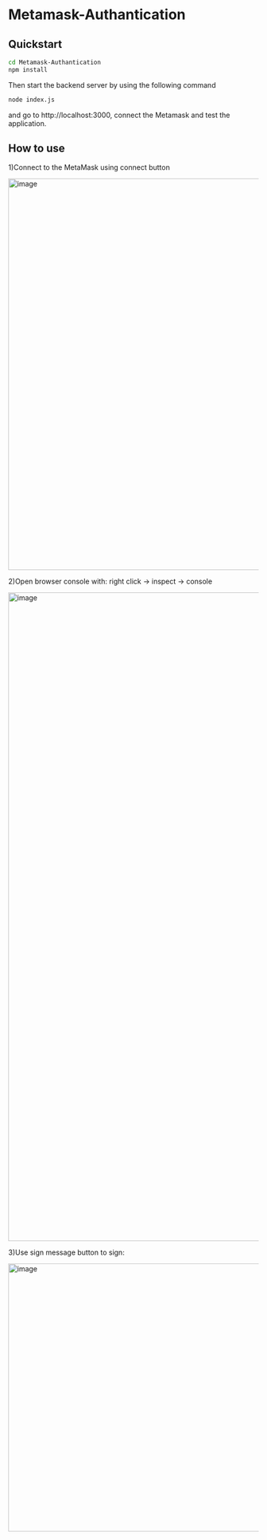 # Metamask-Authantication

## Quickstart

```bash
cd Metamask-Authantication
npm install
```

Then start the backend server by using the following command 

```bash
node index.js
```

and go to http://localhost:3000, connect the Metamask and test the application.

## How to use

1)Connect to the MetaMask using connect button

<img width="786" alt="image" src="https://github.com/CagatayAkkas/Metamask-Authantication/assets/108520279/93ae4fa2-d1e3-483a-b934-5d43dddeb5bd">

2)Open browser console with: right click -> inspect -> console

<img width="1302" alt="image" src="https://github.com/CagatayAkkas/Metamask-Authantication/assets/108520279/d6cdf7d6-71ba-4711-9633-c6634d584e36">

3)Use sign message button to sign:

<img width="538" alt="image" src="https://github.com/CagatayAkkas/Metamask-Authantication/assets/108520279/88c2e3eb-dd0c-4ac2-b31e-71ca47bd8e4b">


